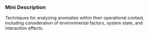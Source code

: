 ### Mini Description

Techniques for analyzing anomalies within their operational context, including consideration of environmental factors, system state, and interaction effects.
